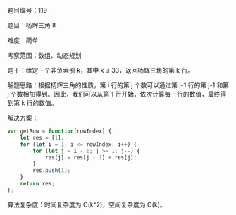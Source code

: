 题目编号：119

题目：杨辉三角 II

难度：简单

考察范围：数组、动态规划

题干：给定一个非负索引 k，其中 k ≤ 33，返回杨辉三角的第 k 行。

解题思路：根据杨辉三角的性质，第 i 行的第 j 个数可以通过第 i-1 行的第 j-1 和第 j 个数相加得到。因此，我们可以从第 1 行开始，依次计算每一行的数值，最终得到第 k 行的数值。

解决方案：

```javascript
var getRow = function(rowIndex) {
    let res = [1];
    for (let i = 1; i <= rowIndex; i++) {
        for (let j = i - 1; j >= 1; j--) {
            res[j] = res[j - 1] + res[j];
        }
        res.push(1);
    }
    return res;
};
```

算法复杂度：时间复杂度为 O(k^2)，空间复杂度为 O(k)。
